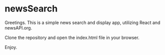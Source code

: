 # newsSearch

Greetings.  This is a simple news search and display app, utilizing React and newsAPI.org.

Clone the repository and open the index.html file in your browser.

Enjoy.
